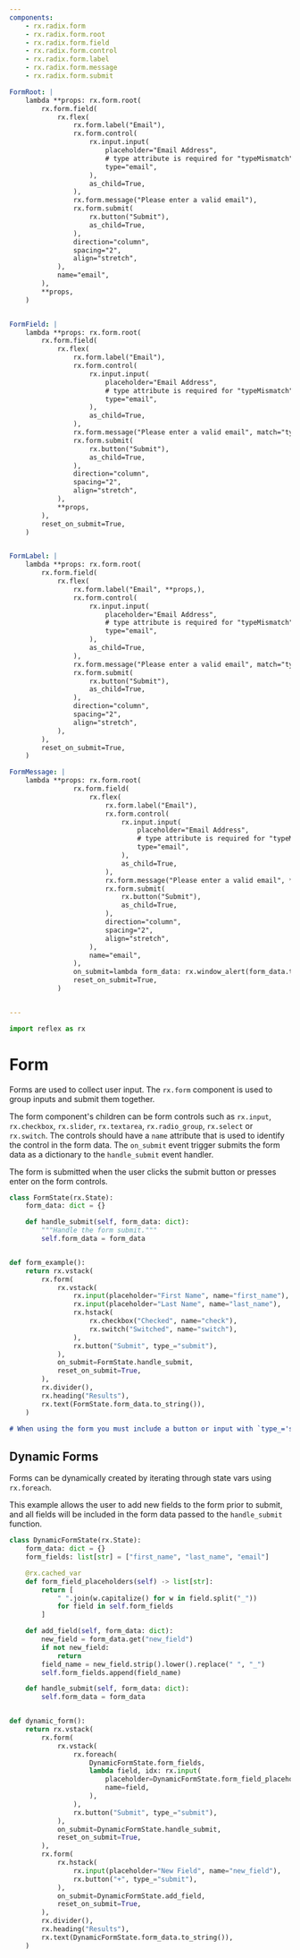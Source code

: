 ```yaml
---
components:
    - rx.radix.form
    - rx.radix.form.root
    - rx.radix.form.field
    - rx.radix.form.control
    - rx.radix.form.label
    - rx.radix.form.message
    - rx.radix.form.submit

FormRoot: |
    lambda **props: rx.form.root(
        rx.form.field(
            rx.flex(
                rx.form.label("Email"),
                rx.form.control(
                    rx.input.input(
                        placeholder="Email Address",
                        # type attribute is required for "typeMismatch" validation
                        type="email",
                    ),
                    as_child=True,
                ),
                rx.form.message("Please enter a valid email"),
                rx.form.submit(
                    rx.button("Submit"),
                    as_child=True,
                ),
                direction="column",
                spacing="2",
                align="stretch",
            ),
            name="email",
        ),
        **props,
    )


FormField: |
    lambda **props: rx.form.root(
        rx.form.field(
            rx.flex(
                rx.form.label("Email"),
                rx.form.control(
                    rx.input.input(
                        placeholder="Email Address",
                        # type attribute is required for "typeMismatch" validation
                        type="email",
                    ),
                    as_child=True,
                ),
                rx.form.message("Please enter a valid email", match="typeMismatch"),
                rx.form.submit(
                    rx.button("Submit"),
                    as_child=True,
                ),
                direction="column",
                spacing="2",
                align="stretch",
            ),
            **props,
        ),
        reset_on_submit=True,
    )


FormLabel: |
    lambda **props: rx.form.root(
        rx.form.field(
            rx.flex(
                rx.form.label("Email", **props,),
                rx.form.control(
                    rx.input.input(
                        placeholder="Email Address",
                        # type attribute is required for "typeMismatch" validation
                        type="email",
                    ),
                    as_child=True,
                ),
                rx.form.message("Please enter a valid email", match="typeMismatch"),
                rx.form.submit(
                    rx.button("Submit"),
                    as_child=True,
                ),
                direction="column",
                spacing="2",
                align="stretch",
            ),
        ),
        reset_on_submit=True,
    )

FormMessage: |
    lambda **props: rx.form.root(
                rx.form.field(
                    rx.flex(
                        rx.form.label("Email"),
                        rx.form.control(
                            rx.input.input(
                                placeholder="Email Address",
                                # type attribute is required for "typeMismatch" validation
                                type="email",
                            ),
                            as_child=True,
                        ),
                        rx.form.message("Please enter a valid email", **props,),
                        rx.form.submit(
                            rx.button("Submit"),
                            as_child=True,
                        ),
                        direction="column",
                        spacing="2",
                        align="stretch",
                    ),
                    name="email",
                ),
                on_submit=lambda form_data: rx.window_alert(form_data.to_string()),
                reset_on_submit=True,
            )


---
```


```python exec
import reflex as rx
```

# Form

Forms are used to collect user input. The `rx.form` component is used to group inputs and submit them together.

The form component's children can be form controls such as `rx.input`, `rx.checkbox`, `rx.slider`, `rx.textarea`, `rx.radio_group`, `rx.select` or `rx.switch`. The controls should have a `name` attribute that is used to identify the control in the form data. The `on_submit` event trigger submits the form data as a dictionary to the `handle_submit` event handler.

The form is submitted when the user clicks the submit button or presses enter on the form controls.

```python demo exec
class FormState(rx.State):
    form_data: dict = {}

    def handle_submit(self, form_data: dict):
        """Handle the form submit."""
        self.form_data = form_data


def form_example():
    return rx.vstack(
        rx.form(
            rx.vstack(
                rx.input(placeholder="First Name", name="first_name"),
                rx.input(placeholder="Last Name", name="last_name"),
                rx.hstack(
                    rx.checkbox("Checked", name="check"),
                    rx.switch("Switched", name="switch"),
                ),
                rx.button("Submit", type_="submit"),
            ),
            on_submit=FormState.handle_submit,
            reset_on_submit=True,
        ),
        rx.divider(),
        rx.heading("Results"),
        rx.text(FormState.form_data.to_string()),
    )
```

```md alert warning
# When using the form you must include a button or input with `type_='submit'`.
```

## Dynamic Forms

Forms can be dynamically created by iterating through state vars using `rx.foreach`.

This example allows the user to add new fields to the form prior to submit, and all
fields will be included in the form data passed to the `handle_submit` function.

```python demo exec
class DynamicFormState(rx.State):
    form_data: dict = {}
    form_fields: list[str] = ["first_name", "last_name", "email"]

    @rx.cached_var
    def form_field_placeholders(self) -> list[str]:
        return [
            " ".join(w.capitalize() for w in field.split("_"))
            for field in self.form_fields
        ]

    def add_field(self, form_data: dict):
        new_field = form_data.get("new_field")
        if not new_field:
            return
        field_name = new_field.strip().lower().replace(" ", "_")
        self.form_fields.append(field_name)

    def handle_submit(self, form_data: dict):
        self.form_data = form_data


def dynamic_form():
    return rx.vstack(
        rx.form(
            rx.vstack(
                rx.foreach(
                    DynamicFormState.form_fields,
                    lambda field, idx: rx.input(
                        placeholder=DynamicFormState.form_field_placeholders[idx],
                        name=field,
                    ),
                ),
                rx.button("Submit", type_="submit"),
            ),
            on_submit=DynamicFormState.handle_submit,
            reset_on_submit=True,
        ),
        rx.form(
            rx.hstack(
                rx.input(placeholder="New Field", name="new_field"),
                rx.button("+", type_="submit"),
            ),
            on_submit=DynamicFormState.add_field,
            reset_on_submit=True,
        ),
        rx.divider(),
        rx.heading("Results"),
        rx.text(DynamicFormState.form_data.to_string()),
    )
```
